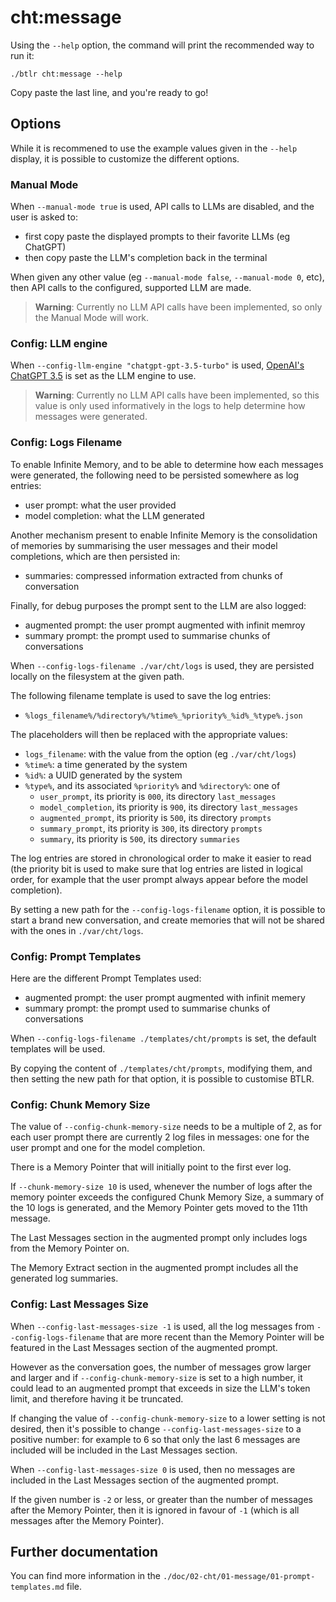 # cht:message

Using the `--help` option, the command will print the recommended way to run it:

```
./btlr cht:message --help
```

Copy paste the last line, and you're ready to go!

## Options

While it is recommened to use the example values given in the `--help` display,
it is possible to customize the different options.

### Manual Mode

When `--manual-mode true` is used, API calls to LLMs are disabled,
and the user is asked to:

* first copy paste the displayed prompts to their favorite LLMs (eg ChatGPT)
* then copy paste the LLM's completion back in the terminal

When given any other value (eg `--manual-mode false`, `--manual-mode 0`, etc),
then API calls to the configured, supported LLM are made.

> **Warning**: Currently no LLM API calls have been implemented,
> so only the Manual Mode will work.

### Config: LLM engine

When `--config-llm-engine "chatgpt-gpt-3.5-turbo"` is used,
[OpenAI's ChatGPT 3.5](https://chat.openai.com/) is set as the LLM engine to use.

> **Warning**: Currently no LLM API calls have been implemented,
> so this value is only used informatively in the logs to help determine how
> messages were generated.

### Config: Logs Filename

To enable Infinite Memory, and to be able to determine how each messages were
generated, the following need to be persisted somewhere as log entries:

* user prompt: what the user provided
* model completion: what the LLM generated

Another mechanism present to enable Infinite Memory is the consolidation of
memories by summarising the user messages and their model completions, which
are then persisted in:

* summaries: compressed information extracted from chunks of conversation

Finally, for debug purposes the prompt sent to the LLM are also logged:

* augmented prompt: the user prompt augmented with infinit memroy
* summary prompt: the prompt used to summarise chunks of conversations

When `--config-logs-filename ./var/cht/logs` is used,
they are persisted locally on the filesystem at the given path.

The following filename template is used to save the log entries:

* `%logs_filename%/%directory%/%time%_%priority%_%id%_%type%.json`

The placeholders will then be replaced with the appropriate values:

* `logs_filename`: with the value from the option
  (eg `./var/cht/logs`)
* `%time%`: a time generated by the system
* `%id%`: a UUID generated by the system
* `%type%`, and its associated `%priority%` and `%directory%`: one of
  * `user_prompt`, its priority is `000`, its directory `last_messages`
  * `model_completion`, its priority is `900`, its directory `last_messages`
  * `augmented_prompt`, its priority is `500`, its directory `prompts`
  * `summary_prompt`, its priority is `300`, its directory `prompts`
  * `summary`, its priority is `500`, its directory `summaries`

The log entries are stored in chronological order to make it easier to read
(the priority bit is used to make sure that log entries are listed in logical
order, for example that the user prompt always appear before the model
completion).

By setting a new path for the `--config-logs-filename` option, it is possible
to start a brand new conversation, and create memories that will not be shared
with the ones in `./var/cht/logs`.

### Config: Prompt Templates

Here are the different Prompt Templates used:

* augmented prompt: the user prompt augmented with infinit memery
* summary prompt: the prompt used to summarise chunks of conversations

When `--config-logs-filename ./templates/cht/prompts` is set,
the default templates will be used.

By copying the content of `./templates/cht/prompts`, modifying them,
and then setting the new path for that option, it is possible to customise
BTLR.

### Config: Chunk Memory Size

The value of `--config-chunk-memory-size` needs to be a multiple of 2,
as for each user prompt there are currently 2 log files in messages:
one for the user prompt and one for the model completion.

There is a Memory Pointer that will initially point to the first ever log.

If `--chunk-memory-size 10` is used, whenever the number of logs after the
memory pointer exceeds the configured Chunk Memory Size, a summary of the 
10 logs is generated, and the Memory Pointer gets moved to the 11th message.

The Last Messages section in the augmented prompt only includes logs from
the Memory Pointer on.

The Memory Extract section in the augmented prompt includes all the generated
log summaries.

### Config: Last Messages Size

When `--config-last-messages-size -1` is used, all the log messages from
`--config-logs-filename` that are more recent than the Memory Pointer will be
featured in the Last Messages section of the augmented prompt.

However as the conversation goes, the number of messages grow larger and
larger and if `--config-chunk-memory-size` is set to a high number, it could
lead to an augmented prompt that exceeds in size the LLM's token limit, and
therefore having it be truncated.

If changing the value of `--config-chunk-memory-size` to a lower setting is not
desired, then it's possible to change `--config-last-messages-size` to a
positive number: for example to 6 so that only the last 6 messages are included
will be included in the Last Messages section.

When `--config-last-messages-size 0` is used, then no messages are included in
the Last Messages section of the augmented prompt.

If the given number is `-2` or less, or greater than the number of messages
after the Memory Pointer, then it is ignored in favour of `-1` (which is all
messages after the Memory Pointer).

## Further documentation

You can find more information in the
`./doc/02-cht/01-message/01-prompt-templates.md` file.

